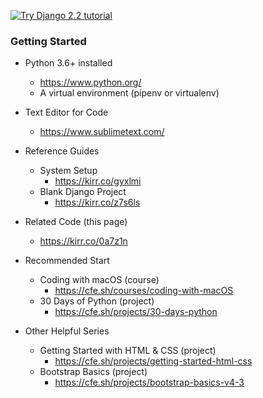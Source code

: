 [![Try Django 2.2 tutorial](https://static.codingforentrepreneurs.com/media/projects/try-django-22/images/share/try_django_2_2_share.jpg)](https://www.codingforentrepreneurs.com/projects/try-django-22)


### Getting Started

- Python 3.6+ installed
    - https://www.python.org/
    - A virtual environment (pipenv or virtualenv)

- Text Editor for Code
    - https://www.sublimetext.com/

- Reference Guides
    - System Setup
        - https://kirr.co/gyxlmi
    - Blank Django Project
        - https://kirr.co/z7s6ls

- Related Code (this page)
    - https://kirr.co/0a7z1n


- Recommended Start
    - Coding with macOS (course)
        - https://cfe.sh/courses/coding-with-macOS
    - 30 Days of Python (project)
        - https://cfe.sh/projects/30-days-python
        
- Other Helpful Series
    - Getting Started with HTML & CSS (project)
        - https://cfe.sh/projects/getting-started-html-css
    - Bootstrap Basics (project)
        - https://cfe.sh/projects/bootstrap-basics-v4-3
